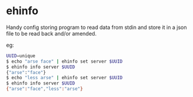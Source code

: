 ehinfo
===

Handy config storing program to read data from stdin and store it in a json
file to be read back and/or amended.

eg:
```sh
UUID=unique
$ echo "arse face" | ehinfo set server $UUID
$ ehinfo info server $UUID
{"arse":"face"}
$ echo "less arse" | ehinfo set server $UUID
$ ehinfo info server $UUID
{"arse":"face","less":"arse"}
```
